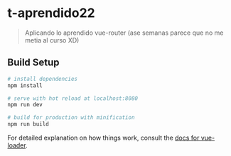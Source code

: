 # t-aprendido22

> Aplicando lo aprendido vue-router (ase semanas parece que no me metia al curso XD)

## Build Setup

``` bash
# install dependencies
npm install

# serve with hot reload at localhost:8080
npm run dev

# build for production with minification
npm run build
```

For detailed explanation on how things work, consult the [docs for vue-loader](http://vuejs.github.io/vue-loader).
